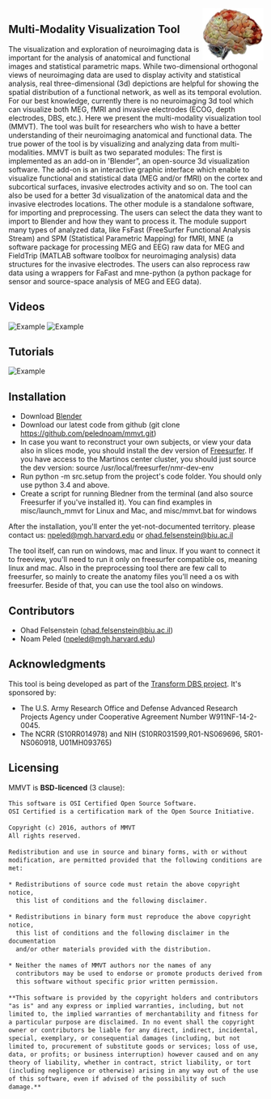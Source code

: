 <img src="misc/mmvt_logo.jpg" align="right" />


## Multi-Modality Visualization Tool

The visualization and exploration of neuroimaging data is
important for the analysis of anatomical and functional images and
statistical parametric maps. While two-dimensional orthogonal views of
neuroimaging data are used to display activity and statistical analysis,
real three-dimensional (3d) depictions are helpful for showing the spatial
distribution of a functional network, as well as its temporal evolution.
For our best knowledge, currently there is no neuroimaging 3d tool which
can visualize both MEG, fMRI and invasive electrodes (ECOG, depth
electrodes, DBS,  etc.). Here we present the multi-modality
visualization tool (MMVT). The tool was built for researchers who wish to
have a better understanding of their neuroimaging anatomical and functional
data. The true power of the tool is by visualizing and analyzing data from
multi-modalities. MMVT is built as two separated modules: The first is
implemented as an add-on in 'Blender”, an open-source 3d visualization
software. The add-on is an interactive graphic interface which enable to
visualize functional and statistical data (MEG and/or fMRI) on the cortex
and subcortical surfaces, invasive electrodes activity and so on. The tool
can also be used for a better 3d visualization of the anatomical data and
the invasive electrodes locations. The other module is a standalone
software, for importing and preprocessing. The users can select the data
they want to import to Blender and how they want to process it. The module
support many types of analyzed data, like FsFast (FreeSurfer Functional
Analysis Stream) and SPM (Statistical Parametric Mapping) for fMRI, MNE (a
software package for processing MEG and EEG) raw data for MEG and
FieldTrip (MATLAB software toolbox for neuroimaging analysis) data
structures for the invasive electrodes. The users can also reprocess raw
data using a wrappers for FaFast and mne-python (a python package for
sensor and source-space analysis of MEG and EEG data).

## Videos

![Example](https://cloud.githubusercontent.com/assets/1643819/17341466/c1ac0548-58c2-11e6-9736-a85163f80521.gif "spatial and temporal ttest result of MEG activation")
![Example](https://cloud.githubusercontent.com/assets/1643819/17341742/03e0af80-58c4-11e6-8587-125cde58e6b8.gif "MEG & Electrodes & Coherence")

## Tutorials
![Example](https://cloud.githubusercontent.com/assets/1643819/17341371/4d3505de-58c2-11e6-8bae-91165c573a07.gif "MEG-fMRI-electrodes example")


## Installation
- Download [Blender](https://www.blender.org/download/)
- Download our latest code from github (git clone https://github.com/pelednoam/mmvt.git)
- In case you want to reconstruct your own subjects, or view your data also in slices mode, you should install the dev version of [Freesurfer](ftp://surfer.nmr.mgh.harvard.edu/pub/dist/freesurfer/dev). If you have access to the Martinos center cluster, you should just source the dev version: source /usr/local/freesurfer/nmr-dev-env
- Run python -m src.setup from the project's code folder. You should only use python 3.4 and above.
- Create a script for running Bledner from the terminal (and also source Freesurfer if you've installed it). You can find examples in misc/launch_mmvt for Linux and Mac, and misc/mmvt.bat for windows

After the installation, you'll enter the yet-not-documented territory. please contact us: npeled@mgh.harvard.edu or ohad.felsenstein@biu.ac.il


The tool itself, can run on windows, mac and linux. If you want to connect it to freeview, you'll need to run it only on freesurfer compatible os, meaning linux and mac.
Also in the preprocessing tool there are few call to freesurfer, so mainly to create the anatomy files you'll need a os with freesurfer.
Beside of that, you can use the tool also on windows.

## Contributors
- Ohad Felsenstein (ohad.felsenstein@biu.ac.il)
- Noam Peled (npeled@mgh.harvard.edu)

## Acknowledgments
This tool is being developed as part of the [Transform DBS project](https://transformdbs.partners.org/).
It's sponsored by:
- The U.S. Army Research Office and Defense Advanced Research Projects Agency under Cooperative Agreement Number W911NF-14-2-0045. 
- The NCRR (S10RR014978) and NIH (S10RR031599,R01-NS069696, 5R01-NS060918, U01MH093765)


## Licensing

MMVT is **BSD-licenced** (3 clause):

    This software is OSI Certified Open Source Software.
    OSI Certified is a certification mark of the Open Source Initiative.

    Copyright (c) 2016, authors of MMVT
    All rights reserved.

    Redistribution and use in source and binary forms, with or without
    modification, are permitted provided that the following conditions are met:

    * Redistributions of source code must retain the above copyright notice,
      this list of conditions and the following disclaimer.

    * Redistributions in binary form must reproduce the above copyright notice,
      this list of conditions and the following disclaimer in the documentation
      and/or other materials provided with the distribution.

    * Neither the names of MMVT authors nor the names of any
      contributors may be used to endorse or promote products derived from
      this software without specific prior written permission.

    **This software is provided by the copyright holders and contributors
    "as is" and any express or implied warranties, including, but not
    limited to, the implied warranties of merchantability and fitness for
    a particular purpose are disclaimed. In no event shall the copyright
    owner or contributors be liable for any direct, indirect, incidental,
    special, exemplary, or consequential damages (including, but not
    limited to, procurement of substitute goods or services; loss of use,
    data, or profits; or business interruption) however caused and on any
    theory of liability, whether in contract, strict liability, or tort
    (including negligence or otherwise) arising in any way out of the use
    of this software, even if advised of the possibility of such
    damage.**
